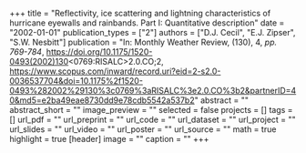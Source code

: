 +++
title = "Reflectivity, ice scattering and lightning characteristics of hurricane eyewalls and rainbands. Part I: Quantitative description"
date = "2002-01-01"
publication_types = ["2"]
authors = ["D.J. Cecil", "E.J. Zipser", "S.W. Nesbitt"]
publication = "In: Monthly Weather Review, (130), 4, _pp. 769-784_, https://doi.org/10.1175/1520-0493(2002)130<0769:RISALC>2.0.CO;2, https://www.scopus.com/inward/record.uri?eid=2-s2.0-0036537704&doi=10.1175%2f1520-0493%282002%29130%3c0769%3aRISALC%3e2.0.CO%3b2&partnerID=40&md5=e2ba49eae8730dd9e78cdb5542a537b2"
abstract = ""
abstract_short = ""
image_preview = ""
selected = false
projects = []
tags = []
url_pdf = ""
url_preprint = ""
url_code = ""
url_dataset = ""
url_project = ""
url_slides = ""
url_video = ""
url_poster = ""
url_source = ""
math = true
highlight = true
[header]
image = ""
caption = ""
+++
